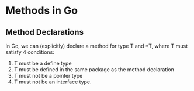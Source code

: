 # Methods in Go

## Method Declarations

In Go, we can (explicitly) declare a method for type T and *T, where T must satisfy 4 conditions:

1. T must be a define type
2. T must be defined in the same package as the method declaration
3. T must not be a pointer type
4. T must not be an interface type.